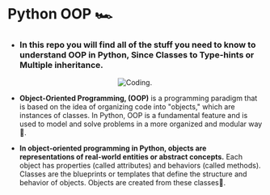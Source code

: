 # Python OOP 🏎️

* ### In this repo you will find all of the stuff you need to know to understand OOP in Python, Since Classes to Type-hints or Multiple inheritance.


<div align="center">
  
![Coding.](https://media.giphy.com/media/qPa9vUYCUrx6w/giphy.gif "Code gif") 
  
</div>




* __Object-Oriented Programming, (OOP)__ is a programming paradigm that is based on the idea of organizing code into "objects," which are instances of classes. In Python, OOP is a fundamental feature and is used to model and solve problems in a more organized and modular way 🥤.

* __In object-oriented programming in Python, objects are representations of real-world entities or abstract concepts.__ Each object has properties (called attributes) and behaviors (called methods). Classes are the blueprints or templates that define the structure and behavior of objects. Objects are created from these classes💪.
